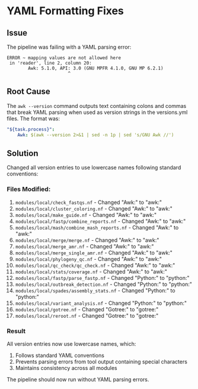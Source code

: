 # YAML Formatting Fixes

## Issue
The pipeline was failing with a YAML parsing error:
```
ERROR ~ mapping values are not allowed here
 in 'reader', line 2, column 20:
        Awk: 5.1.0, API: 3.0 (GNU MPFR 4.1.0, GNU MP 6.2.1)
                       ^
```

## Root Cause
The `awk --version` command outputs text containing colons and commas that break YAML parsing when used as version strings in the versions.yml files. The format was:
```yaml
"${task.process}":
    Awk: $(awk --version 2>&1 | sed -n 1p | sed 's/GNU Awk //')
```

## Solution
Changed all version entries to use lowercase names following standard conventions:

### Files Modified:
1. `modules/local/check_fastqs.nf` - Changed "Awk:" to "awk:"
2. `modules/local/cluster_coloring.nf` - Changed "Awk:" to "awk:"
3. `modules/local/make_guide.nf` - Changed "Awk:" to "awk:"
4. `modules/local/fastp/combine_reports.nf` - Changed "Awk:" to "awk:"
5. `modules/local/mash/combine_mash_reports.nf` - Changed "Awk:" to "awk:"
6. `modules/local/merge/merge.nf` - Changed "Awk:" to "awk:"
7. `modules/local/merge_amr.nf` - Changed "Awk:" to "awk:"
8. `modules/local/merge_single_amr.nf` - Changed "Awk:" to "awk:"
9. `modules/local/phylogeny_qc.nf` - Changed "Awk:" to "awk:"
10. `modules/local/qc_check/qc_check.nf` - Changed "Awk:" to "awk:"
11. `modules/local/stats/coverage.nf` - Changed "Awk:" to "awk:"
12. `modules/local/fastp/parse_fastp.nf` - Changed "Python:" to "python:"
13. `modules/local/outbreak_detection.nf` - Changed "Python:" to "python:"
14. `modules/local/spades/assembly_stats.nf` - Changed "Python:" to "python:"
15. `modules/local/variant_analysis.nf` - Changed "Python:" to "python:"
16. `modules/local/gotree.nf` - Changed "Gotree:" to "gotree:"
17. `modules/local/reroot.nf` - Changed "Gotree:" to "gotree:"

### Result
All version entries now use lowercase names, which:
1. Follows standard YAML conventions
2. Prevents parsing errors from tool output containing special characters
3. Maintains consistency across all modules

The pipeline should now run without YAML parsing errors.